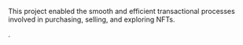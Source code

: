 This project enabled the smooth and efficient transactional processes involved in purchasing, selling, and exploring NFTs.            
      
     
.  
